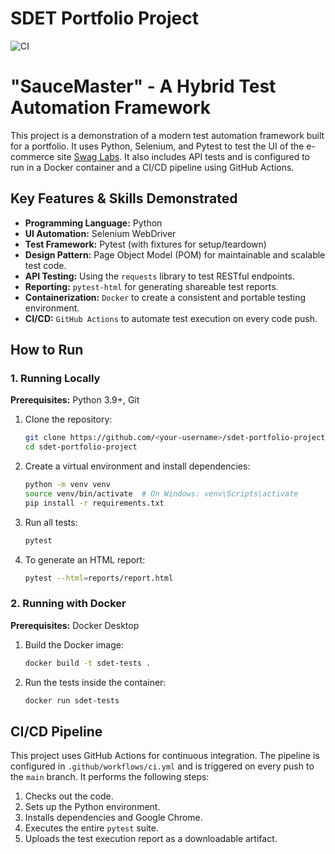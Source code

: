 
# SDET Portfolio Project

![CI](https://github.com/uramkris/sdet-portfolio-project/actions/workflows/ci.yml/badge.svg)

# "SauceMaster" - A Hybrid Test Automation Framework

This project is a demonstration of a modern test automation framework built for a portfolio. It uses Python, Selenium, and Pytest to test the UI of the e-commerce site [Swag Labs](https://www.saucedemo.com/). It also includes API tests and is configured to run in a Docker container and a CI/CD pipeline using GitHub Actions.

## Key Features & Skills Demonstrated

*   **Programming Language:** Python
*   **UI Automation:** Selenium WebDriver
*   **Test Framework:** Pytest (with fixtures for setup/teardown)
*   **Design Pattern:** Page Object Model (POM) for maintainable and scalable test code.
*   **API Testing:** Using the `requests` library to test RESTful endpoints.
*   **Reporting:** `pytest-html` for generating shareable test reports.
*   **Containerization:** `Docker` to create a consistent and portable testing environment.
*   **CI/CD:** `GitHub Actions` to automate test execution on every code push.

## How to Run

### 1. Running Locally

**Prerequisites:** Python 3.9+, Git

1.  Clone the repository:
    ```bash
    git clone https://github.com/<your-username>/sdet-portfolio-project.git
    cd sdet-portfolio-project
    ```
2.  Create a virtual environment and install dependencies:
    ```bash
    python -m venv venv
    source venv/bin/activate  # On Windows: venv\Scripts\activate
    pip install -r requirements.txt
    ```
3.  Run all tests:
    ```bash
    pytest
    ```
4.  To generate an HTML report:
    ```bash
    pytest --html=reports/report.html
    ```

### 2. Running with Docker

**Prerequisites:** Docker Desktop

1.  Build the Docker image:
    ```bash
    docker build -t sdet-tests .
    ```
2.  Run the tests inside the container:
    ```bash
    docker run sdet-tests
    ```

## CI/CD Pipeline

This project uses GitHub Actions for continuous integration. The pipeline is configured in `.github/workflows/ci.yml` and is triggered on every push to the `main` branch. It performs the following steps:
1.  Checks out the code.
2.  Sets up the Python environment.
3.  Installs dependencies and Google Chrome.
4.  Executes the entire `pytest` suite.
5.  Uploads the test execution report as a downloadable artifact.